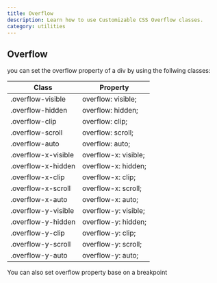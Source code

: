 ```yaml
---
title: Overflow
description: Learn how to use Customizable CSS Overflow classes.
category: utilities
---
```


## Overflow

you can set the overflow property of a div by using the follwing classes:

<table id="overflow_table table-full " class="table table-with-border mb-4">
                        <thead><tr><th class="bold">Class</th><th>Property</th></tr></thead><tbody><tr><td class="bold">.overflow-visible</td><td>overflow: visible;</td></tr><tr><td class="bold">.overflow-hidden</td><td>overflow: hidden;</td></tr><tr><td class="bold">.overflow-clip</td><td>overflow: clip;</td></tr><tr><td class="bold">.overflow-scroll</td><td>overflow: scroll;</td></tr><tr><td class="bold">.overflow-auto</td><td>overflow: auto;</td></tr><tr><td class="bold">.overflow-x-visible</td><td>overflow-x: visible;</td></tr><tr><td class="bold">.overflow-x-hidden</td><td>overflow-x: hidden;</td></tr><tr><td class="bold">.overflow-x-clip</td><td>overflow-x: clip;</td></tr><tr><td class="bold">.overflow-x-scroll</td><td>overflow-x: scroll;</td></tr><tr><td class="bold">.overflow-x-auto</td><td>overflow-x: auto;</td></tr><tr><td class="bold">.overflow-y-visible</td><td>overflow-y: visible;</td></tr><tr><td class="bold">.overflow-y-hidden</td><td>overflow-y: hidden;</td></tr><tr><td class="bold">.overflow-y-clip</td><td>overflow-y: clip;</td></tr><tr><td class="bold">.overflow-y-scroll</td><td>overflow-y: scroll;</td></tr><tr><td class="bold">.overflow-y-auto</td><td>overflow-y: auto;</td></tr></tbody></table>

You can also set overflow property base on a breakpoint
